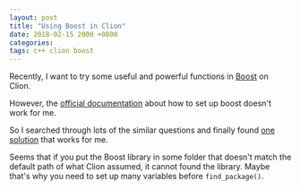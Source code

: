 ```yaml
---
layout: post
title: "Using Boost in Clion"
date: 2018-02-15 2000 +0800
categories:
tags: c++ clion boost
---
```


Recently, I want to try some useful and powerful functions in [Boost](http://www.boost.org/) on Clion.

However, the [official documentation](https://www.jetbrains.com/help/clion/quick-cmake-tutorial.html#d99293e295) about how to set up boost doesn't work for me.

So I searched through lots of the similar questions and finally found [one solution](https://stackoverflow.com/questions/36211915/trying-to-add-boost-libraries-to-cmake-txt-clion-ide) that works for me.

Seems that if you put the Boost library in some folder that doesn't match the default path of what Clion assumed, it cannot found the library. Maybe that's why you need to set up many variables before ```find_package()```.
